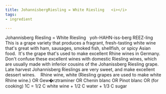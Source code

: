 ```yaml
---
title: JohannisbergRiesling = White Riesling   <i></i>
tags:
- ingredient

---
```

Johannisberg Riesling = White Riesling   yoh-HAHN-iss-berg REEZ-ling       This is a grape variety that produces a fragrant, fresh-tasting white wine that's great with ham, sausages, smoked fish, shellfish, or spicy Asian food.  It's the grape that's used to make excellent Rhine wines in Germany.  Don't confuse these excellent wines with domestic Riesling wines, which are usually made with inferior cousins of the Johanissberg Riesling grape.  Late harvest Johannisberg Rieslings are very sweet, and make excellent dessert wines.    Rhine wine, white (Riesling grapes are used to make white Rhine wine.) OR Gew�rztraminer OR Chenin blanc OR Pinot blanc OR (for cooking) 1C = 1/2 C white wine + 1/2 C water + 1/3 C sugar
